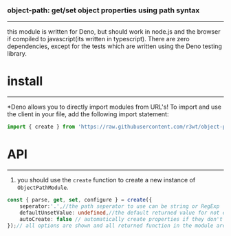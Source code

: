 ### object-path: get/set object properties using path syntax
---
this module is written for Deno, but should work in node.js and the browser if compiled to javascript(its written in typescript). There are zero dependencies, except for the tests which are written using the Deno testing library.

# install
----
*Deno allows you to directly import modules from URL's! To import and use the client in your file, add the following import statement:

```ts
import { create } from 'https://raw.githubusercontent.com/r3wt/object-path/master/mod.ts';
```

# API
---

1. you should use the `create` function to create a new instance of `ObjectPathModule`.

```ts
const { parse, get, set, configure } = create({
    seperator:'.',//the path seperator to use can be string or RegExp
    defaultUnsetValue: undefined,//the default returned value for not existing properties.
    autoCreate: false // automatically create properties if they don't exist
});// all options are shown and all returned function in the module are shown as well
```
